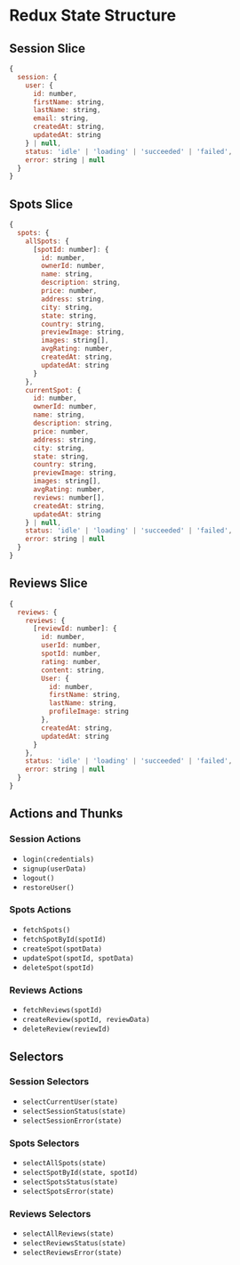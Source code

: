 # Redux State Structure

## Session Slice
```javascript
{
  session: {
    user: {
      id: number,
      firstName: string,
      lastName: string,
      email: string,
      createdAt: string,
      updatedAt: string
    } | null,
    status: 'idle' | 'loading' | 'succeeded' | 'failed',
    error: string | null
  }
}
```

## Spots Slice
```javascript
{
  spots: {
    allSpots: {
      [spotId: number]: {
        id: number,
        ownerId: number,
        name: string,
        description: string,
        price: number,
        address: string,
        city: string,
        state: string,
        country: string,
        previewImage: string,
        images: string[],
        avgRating: number,
        createdAt: string,
        updatedAt: string
      }
    },
    currentSpot: {
      id: number,
      ownerId: number,
      name: string,
      description: string,
      price: number,
      address: string,
      city: string,
      state: string,
      country: string,
      previewImage: string,
      images: string[],
      avgRating: number,
      reviews: number[],
      createdAt: string,
      updatedAt: string
    } | null,
    status: 'idle' | 'loading' | 'succeeded' | 'failed',
    error: string | null
  }
}
```

## Reviews Slice
```javascript
{
  reviews: {
    reviews: {
      [reviewId: number]: {
        id: number,
        userId: number,
        spotId: number,
        rating: number,
        content: string,
        User: {
          id: number,
          firstName: string,
          lastName: string,
          profileImage: string
        },
        createdAt: string,
        updatedAt: string
      }
    },
    status: 'idle' | 'loading' | 'succeeded' | 'failed',
    error: string | null
  }
}
```

## Actions and Thunks

### Session Actions
- `login(credentials)`
- `signup(userData)`
- `logout()`
- `restoreUser()`

### Spots Actions
- `fetchSpots()`
- `fetchSpotById(spotId)`
- `createSpot(spotData)`
- `updateSpot(spotId, spotData)`
- `deleteSpot(spotId)`

### Reviews Actions
- `fetchReviews(spotId)`
- `createReview(spotId, reviewData)`
- `deleteReview(reviewId)`

## Selectors

### Session Selectors
- `selectCurrentUser(state)`
- `selectSessionStatus(state)`
- `selectSessionError(state)`

### Spots Selectors
- `selectAllSpots(state)`
- `selectSpotById(state, spotId)`
- `selectSpotsStatus(state)`
- `selectSpotsError(state)`

### Reviews Selectors
- `selectAllReviews(state)`
- `selectReviewsStatus(state)`
- `selectReviewsError(state)` 